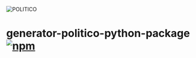 ![POLITICO](https://rawgithub.com/The-Politico/src/master/images/logo/badge.png)

# generator-politico-python-package [![npm](https://img.shields.io/npm/v/generator-politico-python-package.svg)](https://www.npmjs.com/package/generator-politico-python-package)
